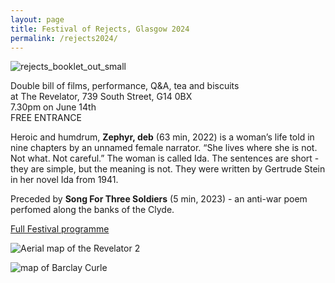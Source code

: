 ```yaml
---
layout: page
title: Festival of Rejects, Glasgow 2024
permalink: /rejects2024/
---
```


![rejects_booklet_out_small](https://github.com/rosedetivoli/rosedetivoli.github.io/assets/22683802/c15fd14a-9e09-4d94-84b4-20255716cb16)  
  
Double bill of films, performance, Q&A, tea and biscuits     
at The Revelator, 739 South Street, G14 0BX  
7.30pm on June 14th      
FREE ENTRANCE  
  
Heroic and humdrum, **Zephyr, deb** (63 min, 2022) is a woman’s life told in nine chapters by an unnamed female narrator. “She lives where she is not. Not what. Not careful.” The woman is called Ida. The sentences are short - they are simple, but the meaning is not. They were written by Gertrude Stein in her novel Ida from 1941.  
  
Preceded by **Song For Three Soldiers** (5 min, 2023) - an anti-war poem perfomed along the banks of the Clyde. 

[Full Festival programme](https://www.instagram.com/p/C7UjvU8IK3z)  
  
![Aerial map of the Revelator 2](https://github.com/rosedetivoli/rosedetivoli.github.io/assets/22683802/e4af673c-e3a4-46e0-a796-e335a8a0f2f6)

![map of Barclay Curle](https://github.com/rosedetivoli/rosedetivoli.github.io/assets/22683802/453d6e7f-513c-4136-ae18-729ea172fb06)





